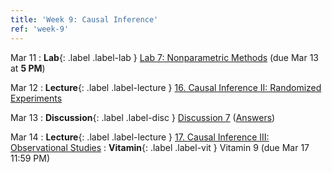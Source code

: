 ```yaml
---
title: 'Week 9: Causal Inference'
ref: 'week-9'
---
```


Mar 11
: **Lab**{: .label .label-lab } [Lab 7: Nonparametric Methods](https://data102.datahub.berkeley.edu/hub/user-redirect/git-pull?repo=https%3A%2F%2Fgithub.com%2Fds-102%2Fsp24-materials&urlpath=lab%2Ftree%2Fsp24-materials%2Flab%2Flab07%2Flab07.ipynb&branch=main) (due Mar 13 at **5 PM**)

Mar 12
: **Lecture**{: .label .label-lecture } [16. Causal Inference II: Randomized Experiments](lecture/lec16)

Mar 13
: **Discussion**{: .label .label-disc } [Discussion 7](https://drive.google.com/file/d/1FlW6zVvDPEBaQ7nqyN9IcjpaPGXmec42/view?usp=share_link) ([Answers](https://drive.google.com/file/d/13h27NLRpyj3r7K1T0s_p_1jowdnCp63t/view?usp=share_link))

Mar 14
: **Lecture**{: .label .label-lecture } [17. Causal Inference III: Observational Studies](lecture/lec17)
: **Vitamin**{: .label .label-vit } Vitamin 9 (due Mar 17 11:59 PM)
